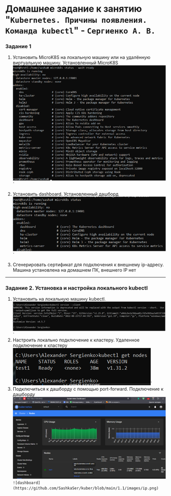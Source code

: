 # Домашнее задание к занятию "`Kubernetes. Причины появления. Команда kubectl`" - `Сергиенко А. В.`

### Задание 1
1. Установить MicroK8S на локальную машину или на удалённую виртуальную машину.
Установленный MicroK8S  
![MicroK8S](https://github.com/SashkaSer/kuber/blob/main/1.1/images/installed_microk8s.png)`

2. Установить dashboard.
Установленный дашборд  
![dash](https://github.com/SashkaSer/kuber/blob/main/1.1/images/dash.png)`

3. Сгенерировать сертификат для подключения к внешнему ip-адресу.  
Машина установлена на домашнем ПК, внешнего IP нет
---

### Задание 2. Установка и настройка локального kubectl
1. Установить на локальную машину kubectl.  
![kubectl](https://github.com/SashkaSer/kuber/blob/main/1.1/images/kubctl_win.png)`
3. Настроить локально подключение к кластеру.
Удаленное подключение к кластеру  
![getnodes](https://github.com/SashkaSer/kuber/blob/main/1.1/images/getnodes.png)`
3. Подключиться к дашборду с помощью port-forward.
Подключение к дашборду  
![dashboard](https://github.com/SashkaSer/kuber/blob/main/1.1/images/dashboard.png)`  
![dashboard](https://github.com/SashkaSer/kuber/blob/main/1.1/images/ip.png)`  